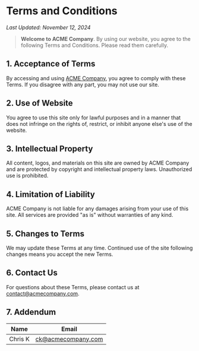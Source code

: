 # Terms and Conditions

_Last Updated: November 12, 2024_

> **Welcome to ACME Company**. By using our website, you agree to the following Terms and Conditions. Please read them carefully.

## 1. Acceptance of Terms

By accessing and using [ACME Company](https://acmecompany.com), you agree to comply with these Terms. If you disagree with any part, you may not use our site.

## 2. Use of Website

You agree to use this site only for lawful purposes and in a manner that does not infringe on the rights of, restrict, or inhibit anyone else's use of the website.

## 3. Intellectual Property

All content, logos, and materials on this site are owned by ACME Company and are protected by copyright and intellectual property laws. Unauthorized use is prohibited.

## 4. Limitation of Liability

ACME Company is not liable for any damages arising from your use of this site. All services are provided "as is" without warranties of any kind.

## 5. Changes to Terms

We may update these Terms at any time. Continued use of the site following changes means you accept the new Terms.

## 6. Contact Us

For questions about these Terms, please contact us at contact@acmecompany.com.

## 7. Addendum

| Name    | Email              |
|---------|--------------------|
| Chris K | ck@acmecompany.com |